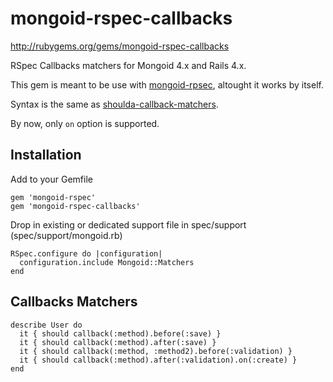 mongoid-rspec-callbacks
=

http://rubygems.org/gems/mongoid-rspec-callbacks

RSpec Callbacks matchers for Mongoid 4.x and Rails 4.x.

This gem is meant to be use with [mongoid-rpsec](http://rubygems.org/gems/mongoid-rspec), altought it works by itself.

Syntax is the same as [shoulda-callback-matchers](https://github.com/beatrichartz/shoulda-callback-matchers).

By now, only ``on`` option is supported.

Installation
-

Add to your Gemfile

    gem 'mongoid-rspec'
    gem 'mongoid-rspec-callbacks'

Drop in existing or dedicated support file in spec/support (spec/support/mongoid.rb)

    RSpec.configure do |configuration|
      configuration.include Mongoid::Matchers
    end

Callbacks Matchers
-

    describe User do
      it { should callback(:method).before(:save) }
      it { should callback(:method).after(:save) }
      it { should callback(:method, :method2).before(:validation) }
      it { should callback(:method).after(:validation).on(:create) }
    end

